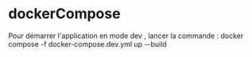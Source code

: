 # dockerCompose
Pour démarrer l'application en mode dev , lancer la commande :
docker compose -f docker-compose.dev.yml up --build
